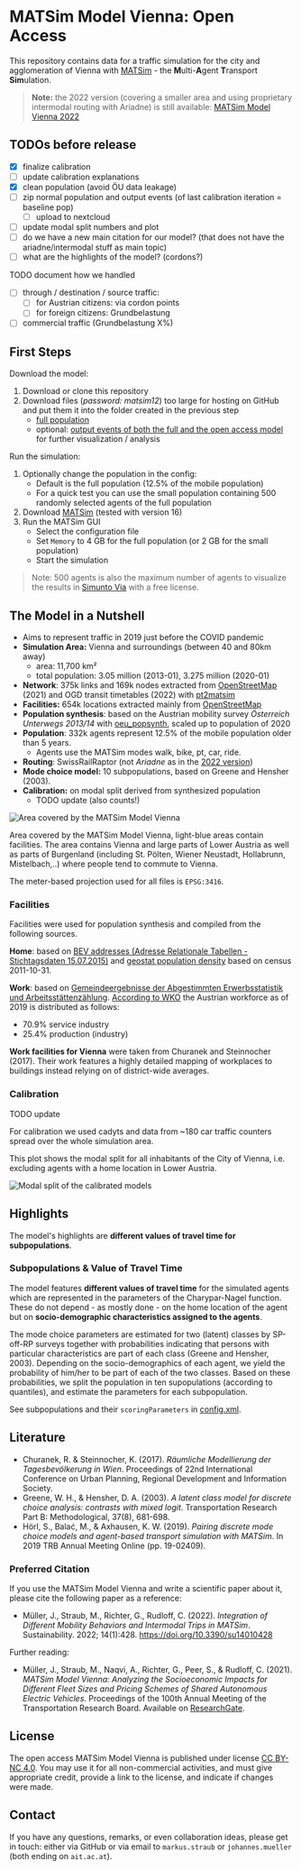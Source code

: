 # MATSim Model Vienna: Open Access

This repository contains data for a traffic simulation for the city and agglomeration of Vienna
with [MATSim](https://matsim.org) - the **M**ulti-**A**gent **T**ransport **Sim**ulation.

> **Note:** the 2022 version (covering a smaller area and using proprietary intermodal routing with Ariadne)
> is still available: [MATSim Model Vienna 2022](https://github.com/ait-energy/matsim-model-vienna/tree/2022)

## TODOs before release

- [x] finalize calibration
- [ ] update calibration explanations
- [x] clean population (avoid ÖU data leakage)
- [ ] zip normal population and output events (of last calibration iteration = baseline pop)
  - [ ] upload to nextcloud
- [ ] update modal split numbers and plot
- [ ] do we have a new main citation for our model? (that does not have the ariadne/intermodal stuff as main topic)
- [ ] what are the highlights of the model? (cordons?)

TODO document how we handled
- [ ] through / destination / source traffic:
  - [ ] for Austrian citizens: via cordon points
  - [ ] for foreign citizens: Grundbelastung
- [ ] commercial traffic (Grundbelastung X%)

## First Steps

Download the model:

1. Download or clone this repository
2. Download files (*password: matsim12*) too large for hosting on GitHub and put them it into the folder created in the previous step
   - [full population](https://nextcloud.ait.ac.at/TODO)
   - optional: [output events of both the full and the open access model](https://nextcloud.ait.ac.at/TODO) for further visualization / analysis

Run the simulation:

1. Optionally change the population in the config:
   - Default is the full population (12.5% of the mobile population)
   - For a quick test you can use the small population containing 500 randomly selected agents of the full population
2. Download [MATSim](https://matsim.org/downloads) (tested with version 16)
3. Run the MATSim GUI
   - Select the configuration file
   - Set `Memory` to 4 GB for the full population (or 2 GB for the small population)
   - Start the simulation

> Note: 500 agents is also the maximum number of agents to visualize the results in [Simunto Via](https://simunto.com/via/) with a free license.


## The Model in a Nutshell

- Aims to represent traffic in 2019 just before the COVID pandemic
- **Simulation Area:** Vienna and surroundings (between 40 and 80km away)
  - area: 11,700 km²
  - total population: 3.05 million (2013-01), 3.275 million (2020-01)
- **Network**: 375k links and 169k nodes extracted from [OpenStreetMap](https://www.openstreetmap.org) (2021) and OGD transit timetables (2022) with [pt2matsim](https://github.com/matsim-org/pt2matsim)
- **Facilities:** 654k locations extracted mainly from [OpenStreetMap](https://www.openstreetmap.org)
- **Population synthesis**: based on the Austrian mobility survey *Österreich Unterwegs 2013/14* with [oeu_popsynth](https://gitlab-intern.ait.ac.at/energy/commons/matsim/oeu_popsynth), scaled up to population of 2020
- **Population**: 332k agents represent 12.5% of the mobile population older than 5 years.
  - Agents use the MATSim modes walk, bike, pt, car, ride.
- **Routing**: SwissRailRaptor (not *Ariadne* as in the [2022 version](https://github.com/ait-energy/matsim-model-vienna/tree/2022))
- **Mode choice model:** 10 subpopulations, based on Greene and Hensher (2003).
- **Calibration:** on modal split derived from synthesized population
  - TODO update (also counts!)


![Area covered by the MATSim Model Vienna](matsim_model_vienna_area.jpg)

Area covered by the MATSim Model Vienna, light-blue areas contain facilities.
The area contains Vienna and large parts of Lower Austria as well as parts of Burgenland
(including St. Pölten, Wiener Neustadt, Hollabrunn, Mistelbach,..)
where people tend to commute to Vienna.

The meter-based projection used for all files is `EPSG:3416`.

### Facilities

Facilities were used for population synthesis and compiled from the following sources.

**Home**: based on [BEV addresses (Adresse Relationale Tabellen - Stichtagsdaten 15.07.2015)](https://www.bev.gv.at/portal/page?_pageid=713,2601271&_dad=portal&_schema=PORTAL)
and [geostat population density](https://ec.europa.eu/eurostat/web/gisco/geodata/reference-data/population-distribution-demography/geostat) based on  census 2011-10-31.

**Work**: based on [Gemeindeergebnisse der Abgestimmten Erwerbsstatistik und Arbeitsstättenzählung](https://www.data.gv.at/katalog/dataset/80598a3d-4bc1-3fe0-b2c3-0febf834327d). [According to WKO](http://wko.at/statistik/eu/europa-beschaeftigungsstruktur.pdf) the Austrian workforce as of 2019 is distributed as follows:
- 70.9% service industry
- 25.4% production (industry)

**Work facilities for Vienna** were taken from Churanek and Steinnocher (2017). Their work features a highly detailed mapping of workplaces to buildings instead relying on of district-wide averages.

### Calibration

TODO update

For calibration we used cadyts and data from ~180 car traffic counters spread over the whole simulation area.

This plot shows the modal split for all inhabitants of the City of Vienna,
i.e. excluding agents with a home location in Lower Austria.

![Modal split of the calibrated models](modal_split.svg)


## Highlights

The model's highlights are **different values of travel time for subpopulations**.

### Subpopulations & Value of Travel Time

The model features **different values of travel time** for the simulated agents which are represented in the parameters of the Charypar-Nagel function.
These do not depend - as mostly done - on the home location of the agent but on **socio-demographic characteristics assigned to the agents**.

The mode choice parameters are estimated for two (latent) classes by SP-off-RP surveys together with probabilities indicating that persons with particular characteristics are part of each class (Greene and Hensher, 2003).
Depending on the socio-demographics of each agent, we yield the probability of him/her to be part of each of the two classes.
Based on these probabilities, we split the population in ten supopulations (according to quantiles), and estimate the parameters for each subpopulation.

See subpopulations and their `scoringParameters` in [config.xml](config.xml).

## Literature

- Churanek, R. & Steinnocher, K. (2017). *Räumliche Modellierung der Tagesbevölkerung in Wien*. Proceedings of 22nd International Conference on Urban Planning, Regional Development and Information Society.
- Greene, W. H., & Hensher, D. A. (2003). *A latent class model for discrete choice analysis: contrasts with mixed logit*. Transportation Research Part B: Methodological, 37(8), 681-698.
- Hörl, S., Balać, M., & Axhausen, K. W. (2019). *Pairing discrete mode choice models and agent-based transport simulation with MATSim*. In 2019 TRB Annual Meeting Online (pp. 19-02409).

### Preferred Citation

If you use the MATSim Model Vienna and write a scientific paper about it, please cite the following paper as a reference:

- Müller, J., Straub, M., Richter, G., Rudloff, C. (2022). *Integration of Different Mobility Behaviors and Intermodal Trips in MATSim*. Sustainability. 2022; 14(1):428. https://doi.org/10.3390/su14010428

Further reading:

- Müller, J., Straub, M., Naqvi, A.,  Richter, G., Peer, S., & Rudloff, C. (2021). *MATSim Model Vienna: Analyzing the Socioeconomic Impacts for Different Fleet Sizes and Pricing Schemes of Shared Autonomous Electric Vehicles*. Proceedings of the 100th Annual Meeting of the Transportation Research Board. Available on [ResearchGate](https://www.researchgate.net/publication/349212535_MATSim_Model_Vienna_Analyzing_the_Socioeconomic_Impacts_for_Different_Fleet_Sizes_and_Pricing_Schemes_of_Shared_Autonomous_Electric_Vehicles).


## License

The open access MATSim Model Vienna is published under license [CC BY-NC 4.0](https://creativecommons.org/licenses/by-nc/4.0).
You may use it for all non-commercial activities, and must give appropriate credit, provide a link to the license, and indicate if changes were made.


## Contact

If you have any questions, remarks, or even collaboration ideas, please get in touch:
either via GitHub or via email to `markus.straub` or `johannes.mueller` (both ending on `ait.ac.at`).
